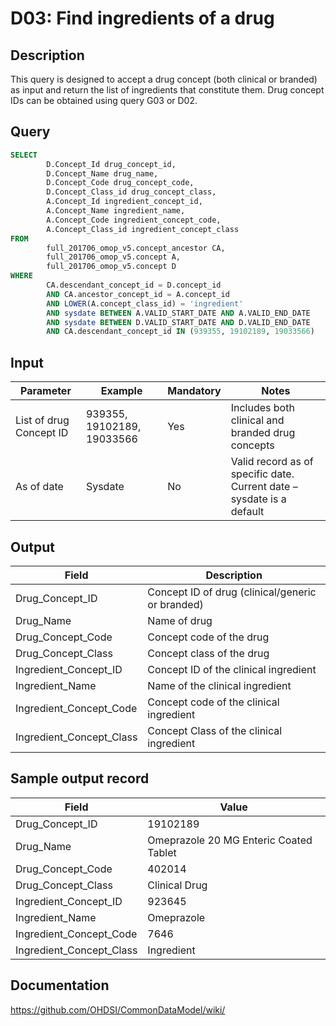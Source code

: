 # D03: Find ingredients of a drug

## Description
This query is designed to accept a drug concept (both clinical or branded) as input and return the list of ingredients that constitute them. Drug concept IDs can be obtained using query G03 or D02.

## Query
```sql
SELECT
        D.Concept_Id drug_concept_id,
        D.Concept_Name drug_name,
        D.Concept_Code drug_concept_code,
        D.Concept_Class_id drug_concept_class,
        A.Concept_Id ingredient_concept_id,
        A.Concept_Name ingredient_name,
        A.Concept_Code ingredient_concept_code,
        A.Concept_Class_id ingredient_concept_class
FROM
        full_201706_omop_v5.concept_ancestor CA,
        full_201706_omop_v5.concept A,
        full_201706_omop_v5.concept D
WHERE
        CA.descendant_concept_id = D.concept_id
        AND CA.ancestor_concept_id = A.concept_id
        AND LOWER(A.concept_class_id) = 'ingredient'
        AND sysdate BETWEEN A.VALID_START_DATE AND A.VALID_END_DATE
        AND sysdate BETWEEN D.VALID_START_DATE AND D.VALID_END_DATE
        AND CA.descendant_concept_id IN (939355, 19102189, 19033566)
```

## Input

|  Parameter |  Example |  Mandatory |  Notes |
| --- | --- | --- | --- |
|  List of drug Concept ID |  939355, 19102189, 19033566 |  Yes | Includes both clinical and branded drug concepts |
|  As of date |  Sysdate |  No | Valid record as of specific date. Current date – sysdate is a default |

## Output

|  Field |  Description |
| --- | --- |
|  Drug_Concept_ID |  Concept ID of drug (clinical/generic or branded) |
|  Drug_Name |  Name of drug |
|  Drug_Concept_Code |  Concept code of the drug |
|  Drug_Concept_Class |  Concept class of the drug |
|  Ingredient_Concept_ID |  Concept ID of the clinical ingredient |
|  Ingredient_Name |  Name of the clinical ingredient |
|  Ingredient_Concept_Code |  Concept code of the clinical ingredient |
|  Ingredient_Concept_Class |  Concept Class of the clinical ingredient |

## Sample output record

| Field |  Value |
| --- | --- |
|  Drug_Concept_ID |  19102189 |
|  Drug_Name |  Omeprazole 20 MG Enteric Coated Tablet |
|  Drug_Concept_Code |  402014 |
|  Drug_Concept_Class |  Clinical Drug |
|  Ingredient_Concept_ID |  923645 |
|  Ingredient_Name |  Omeprazole |
|  Ingredient_Concept_Code |  7646 |
|  Ingredient_Concept_Class |  Ingredient |



## Documentation
https://github.com/OHDSI/CommonDataModel/wiki/
